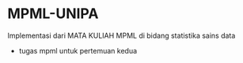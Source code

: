 # MPML-UNIPA
Implementasi dari MATA KULIAH MPML di bidang statistika sains data
+ tugas mpml untuk pertemuan kedua

